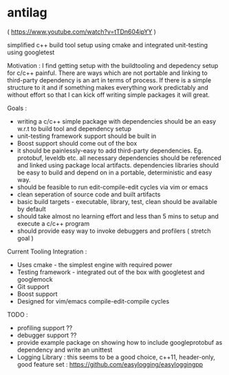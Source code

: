 antilag 
============
( https://www.youtube.com/watch?v=tTDn604ipYY )

simplified c++ build tool setup using cmake and integrated unit-testing using googletest

Motivation : 
I find getting setup with the buildtooling and depedency setup for c/c++ painful. There are ways which are not portable and linking to third-party dependency is an art in terms of process. If there is a simple structure to it and if something makes everything work predictably and without effort so that I can kick off writing simple packages it will great.

Goals :
* writing a c/c++ simple package with dependencies should be an easy w.r.t to build tool and dependency setup
* unit-testing framework support should be built in
* Boost support should come out of the box
* it should be painlessly-easy to add third-party dependencies. Eg. protobuf, leveldb etc. all necessary dependencies should be referenced and linked using package local artifacts. dependencies libraries should be easy to build and depend on in a portable, deterministic and easy way.
* should be feasible to run edit-compile-edit cycles via vim or emacs
* clean seperation of source code and built artifacts
* basic build targets - executable, library, test, clean should be available by default
* should take almost no learning effort and less than 5 mins to setup and execute a c/c++ program
* should provide easy way to invoke debuggers and profilers ( stretch goal )

Current Tooling Integration : 
* Uses cmake - the simplest engine with required power
* Testing framework - integrated out of the box with googletest and googlemock
* Git support
* Boost support
* Designed for vim/emacs compile-edit-compile cycles

TODO : 
* profiling support ??
* debugger support ??
* provide example package on showing how to include googleprotobuf as dependency and write an unittest
* Logging Library : this seems to be a good choice, c++11, header-only, good feature set : https://github.com/easylogging/easyloggingpp
